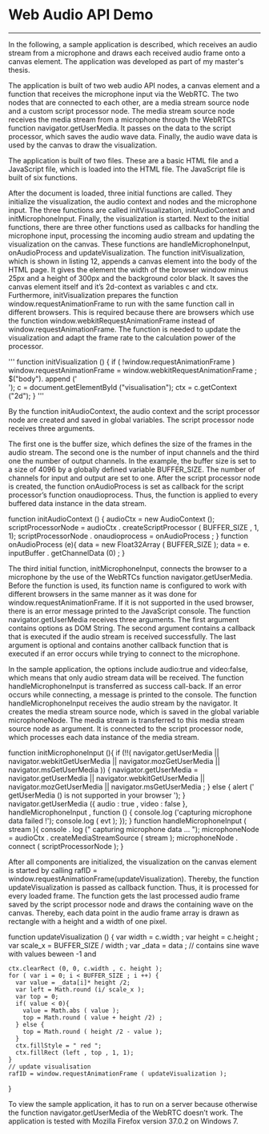 # Web Audio API Demo
--------------------------------------

In the following, a sample application is described, which receives an audio stream from a microphone and draws each received audio frame onto a canvas element. The application was developed as part of my master's thesis.

The application is built of two web audio API nodes, a canvas element and a function that receives the microphone input via the WebRTC. The two nodes that are connected to each other, are a media stream source node and a custom script processor node. The media stream source node receives the media stream from a microphone through the WebRTCs function navigator.getUserMedia. It passes on the data to the script processor, which saves the audio wave data. Finally, the audio wave data is used by the canvas to draw the visualization.

The application is built of two files. These are a basic HTML file and a JavaScript file, which is loaded into the HTML file. The JavaScript file is built of six functions. 

After the document is loaded, three initial functions are called. They initialize the visualization, the audio context and nodes and the microphone input. The three functions are called initVisualization, initAudioContext and initMicrophoneInput. Finally, the visualization is started. Next to the initial functions, there are three other functions used as callbacks for handling the microphone input, processing the incoming audio stream and updating the visualization on the canvas. These functions are handleMicrophoneInput, onAudioProcess and updateVisualization. The function initVisualization, which is shown in listing 12, appends a canvas element into the body of the HTML page. It gives the element the width of the browser window minus 25px and a height of 300px and the background color black. It saves the canvas element itself and it’s 2d-context as variables c and ctx. Furthermore, initVisualization prepares the function window.requestAnimationFrame to run with the same function call in different browsers. This is required because there are browsers which use the function window.webkitRequestAnimationFrame instead of window.requestAnimationFrame. The function is needed to update the visualization and adapt the frame rate to the calculation power of the processor.

'''
function initVisualization () {
  if ( !window.requestAnimationFrame )
  window.requestAnimationFrame = window.webkitRequestAnimationFrame ;
  $("body"). append ('<canvas id =" visualisation " 
    width =" '+( window.innerWidth -25) +'" height ="300" 
    style =" background : black ;" > </canvas ><br >');
  c = document.getElementById ("visualisation");
  ctx = c.getContext ("2d");
}
'''  

By the function initAudioContext, the audio context and the script processor node are created and saved in global variables. The script processor node receives three arguments.

The first one is the buffer size, which defines the size of the frames in the audio stream. The second one is the number of input channels and the third one the number of output channels. In the example, the buffer size is set to a size of 4096 by
a globally defined variable BUFFER_SIZE. The number of channels for input and output are set to one. After the script processor node is created, the function onAudioProcess is set as callback for the script processor’s function onaudioprocess. Thus, the function is applied to every buffered data instance in the data stream.

  function initAudioContext () {
    audioCtx = new AudioContext ();
    scriptProcessorNode = audioCtx . createScriptProcessor ( BUFFER_SIZE , 1, 1);
    scriptProcessorNode . onaudioprocess = onAudioProcess ;
  }
  function onAudioProcess (e){
    data = new Float32Array ( BUFFER_SIZE );
    data = e. inputBuffer . getChannelData (0) ;
  }
  
The third initial function, initMicrophoneInput, connects the browser to a microphone by the use of the WebRTCs function navigator.getUserMedia. Before the function is used, its function name is configured to work with different browsers in the same manner as it was done for window.requestAnimationFrame. If it is not supported in the used browser, there is an error message printed to the JavaScript console. The function navigator.getUserMedia receives three arguments. The first argument contains options as DOM String. The second argument contains a callback that is executed if the audio stream is received successfully. The last argument is optional and contains another callback function that is executed if an error occurs while trying to connect to the microphone.

In the sample application, the options include audio:true and video:false, which means that only audio stream data will be received. The function handleMicrophoneInput is transferred as success call-back. If an error occurs while connecting, a message is printed to the console. The function handleMicrophoneInput receives the audio stream by the navigator. It creates the media stream source node, which is saved in the global variable microphoneNode. The media stream is transferred to this media stream source node as argument. It is connected to the script processor node, which processes each data instance of the media stream.

  function initMicrophoneInput (){
    if (!!( navigator.getUserMedia || navigator.webkitGetUserMedia || 
      navigator.mozGetUserMedia || navigator.msGetUserMedia )) {
      navigator.getUserMedia = navigator.getUserMedia || navigator.webkitGetUserMedia || 
      navigator.mozGetUserMedia || navigator.msGetUserMedia ;
    } else {
      alert (' getUserMedia () is not supported in your browser ');
    }
    navigator.getUserMedia ({ audio : true , video : false }, handleMicrophoneInput , function () {
      console.log ('capturing microphone data failed !');
      console.log ( evt );
    });
  }
  function handleMicrophoneInput ( stream ){
    console . log (" capturing microphone data ... ");
    microphoneNode = audioCtx . createMediaStreamSource ( stream );
    microphoneNode . connect ( scriptProcessorNode );
  }
  
After all components are initialized, the visualization on the canvas element is started by calling 
rafID = window.requestAnimationFrame(updateVisualization). Thereby, the function updateVisualization is passed as callback function. Thus, it is processed for every loaded frame. The function gets the last processed audio frame saved by the script
processor node and draws the containing wave on the canvas. Thereby, each data point in the audio frame array is drawn as rectangle with a height and a width of one pixel.

  function updateVisualization () {
    var width = c.width ;
    var height = c.height ;
    var scale_x = BUFFER_SIZE / width ;
    var _data = data ; // contains sine wave with values beween -1 and

    ctx.clearRect (0, 0, c.width , c. height );
    for ( var i = 0; i < BUFFER_SIZE ; i ++) {
      var value = _data[i]* height /2;
      var left = Math.round (i/ scale_x );
      var top = 0;
      if( value < 0){
        value = Math.abs ( value );
        top = Math.round ( value + height /2) ;
      } else {
        top = Math.round ( height /2 - value );
      }
      ctx.fillStyle = " red ";
      ctx.fillRect (left , top , 1, 1);
    }
    // update visualisation
    rafID = window.requestAnimationFrame ( updateVisualization );
  }
  
To view the sample application, it has to run on a server because otherwise the function navigator.getUserMedia of the WebRTC doesn’t work. The application is tested with Mozilla Firefox version 37.0.2 on Windows 7.
